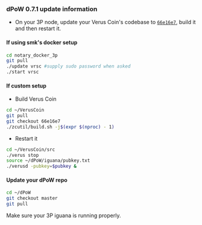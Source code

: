 ### dPoW 0.7.1 update information

- On your 3P node, update your Verus Coin's codebase to [`66e16e7`](https://github.com/VerusCoin/VerusCoin/tree/66e16e79c8c3f60279952b2b36a8b06d4d7a81de), build it and then restart it.

#### If using smk's docker setup

```bash
cd notary_docker_3p
git pull
./update vrsc #supply sudo password when asked
./start vrsc
```

#### If custom setup

- Build Verus Coin

```bash
cd ~/VerusCoin
git pull
git checkout 66e16e7
./zcutil/build.sh -j$(expr $(nproc) - 1)
```

- Restart it

```bash
cd ~/VerusCoin/src
./verus stop
source ~/dPoW/iguana/pubkey.txt
./verusd -pubkey=$pubkey &
```

#### Update your dPoW repo

```bash
cd ~/dPoW
git checkout master
git pull
```

Make sure your 3P iguana is running properly.
